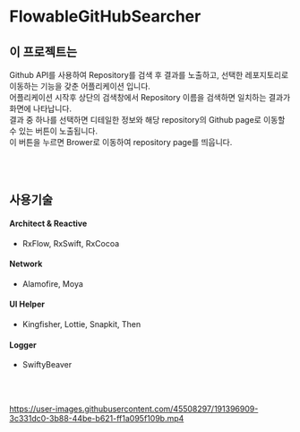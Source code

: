 # FlowableGitHubSearcher


## 이 프로젝트는
Github API를 사용하여 Repository를 검색 후 결과를 노출하고, 선택한 레포지토리로 이동하는 기능을 갖춘 어플리케이션 입니다.   
어플리케이션 시작후 상단의 검색창에서 Repository 이름을 검색하면 일치하는 결과가 화면에 나타납니다.   
결과 중 하나를 선택하면 디테일한 정보와 해당 repository의 Github page로 이동할 수 있는 버튼이 노출됩니다.   
이 버튼을 누르면 Brower로 이동하여 repository page를 띄웁니다.

<br><br>
     
## 사용기술 
#### Architect & Reactive
- RxFlow, RxSwift, RxCocoa
#### Network
- Alamofire, Moya
#### UI Helper
- Kingfisher, Lottie, Snapkit, Then
#### Logger
- SwiftyBeaver

<br><br>

https://user-images.githubusercontent.com/45508297/191396909-3c331dc0-3b88-44be-b621-ff1a095f109b.mp4


